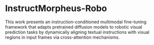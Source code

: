 # InstructMorpheus-Robo
This work presents an instruction-conditioned multimodal fine-tuning framework that adapts pretrained diffusion models to robotic visual prediction tasks by dynamically aligning textual instructions with visual regions in input frames via cross-attention mechanisms.
